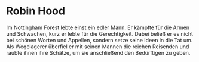 # Robin Hood

Im Nottingham Forest lebte einst ein edler Mann. Er kämpfte für die Armen und Schwachen, kurz er lebte für die Gerechtigkeit. Dabei beließ er es nicht bei schönen Worten und Appellen, sondern setze seine Ideen in die Tat um. Als Wegelagerer überfiel er mit seinen Mannen die reichen Reisenden und raubte ihnen ihre Schätze, um sie anschließend den Bedürftigen zu geben.